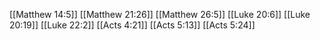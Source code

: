 [[Matthew 14:5]]
[[Matthew 21:26]]
[[Matthew 26:5]]
[[Luke 20:6]]
[[Luke 20:19]]
[[Luke 22:2]]
[[Acts 4:21]]
[[Acts 5:13]]
[[Acts 5:24]]

